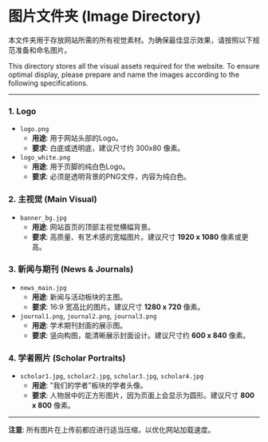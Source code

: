 # 图片文件夹 (Image Directory)

本文件夹用于存放网站所需的所有视觉素材。为确保最佳显示效果，请按照以下规范准备和命名图片。

This directory stores all the visual assets required for the website. To ensure optimal display, please prepare and name the images according to the following specifications.

---

### 1. Logo

-   `logo.png`
    -   **用途**: 用于网站头部的Logo。
    -   **要求**: 白底或透明底，建议尺寸约 300x80 像素。
-   `logo_white.png`
    -   **用途**: 用于页脚的纯白色Logo。
    -   **要求**: 必须是透明背景的PNG文件，内容为纯白色。

### 2. 主视觉 (Main Visual)

-   `banner_bg.jpg`
    -   **用途**: 网站首页的顶部主视觉横幅背景。
    -   **要求**: 高质量、有艺术感的宽幅图片。建议尺寸 **1920 x 1080** 像素或更高。

### 3. 新闻与期刊 (News & Journals)

-   `news_main.jpg`
    -   **用途**: 新闻与活动板块的主图。
    -   **要求**: 16:9 宽高比的图片。建议尺寸 **1280 x 720** 像素。
-   `journal1.png`, `journal2.png`, `journal3.png`
    -   **用途**: 学术期刊封面的展示图。
    -   **要求**: 竖向构图，能清晰展示封面设计。建议尺寸约 **600 x 840** 像素。

### 4. 学者照片 (Scholar Portraits)

-   `scholar1.jpg`, `scholar2.jpg`, `scholar3.jpg`, `scholar4.jpg`
    -   **用途**: "我们的学者"板块的学者头像。
    -   **要求**: 人物居中的正方形图片，因为页面上会显示为圆形。建议尺寸 **800 x 800** 像素。

---

**注意**: 所有图片在上传前都应进行适当压缩，以优化网站加载速度。 